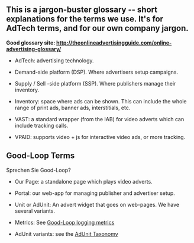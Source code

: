 ## This is a jargon-buster glossary -- short explanations for the terms we use. It's for AdTech terms, and for our own company jargon.

**Good glossary site: http://theonlineadvertisingguide.com/online-advertising-glossary/**

* AdTech: advertising technology.

* Demand-side platform (DSP). Where advertisers setup campaigns.

* Supply / Sell -side platform (SSP). Where publishers manage their inventory.

* Inventory: space where ads can be shown. This can include the whole range of print ads,  banner ads, interstitials, etc.

* VAST: a standard wrapper (from the IAB) for video adverts which can include tracking calls.

* VPAID: supports video + js for interactive video ads, or more tracking.

## Good-Loop Terms 

Sprechen Sie Good-Loop?

* Our Page: a standalone page which plays video adverts.

* Portal: our web-app for managing publisher and advertiser setup.

* Unit or AdUnit: An advert widget that goes on web-pages. We have several variants.

* Metrics: See [Good-Loop logging metrics](Canonical-Terminology-for-Logging-Good-Loop-Events.html)

* AdUnit variants: see the [AdUnit Taxonomy](dev/adunit-taxonomy.html)